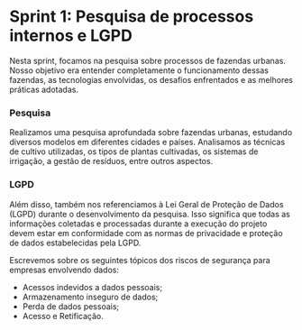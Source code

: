 # Sprint 1: Pesquisa de processos internos e LGPD

Nesta sprint, focamos na pesquisa sobre processos de fazendas urbanas. Nosso objetivo era entender completamente o funcionamento dessas fazendas, as tecnologias envolvidas, os desafios enfrentados e as melhores práticas adotadas.

### Pesquisa

Realizamos uma pesquisa aprofundada sobre fazendas urbanas, estudando diversos modelos em diferentes cidades e países. Analisamos as técnicas de cultivo utilizadas, os tipos de plantas cultivadas, os sistemas de irrigação, a gestão de resíduos, entre outros aspectos.

### LGPD

Além disso, também nos referenciamos à Lei Geral de Proteção de Dados (LGPD) durante o desenvolvimento da pesquisa. Isso significa que todas as informações coletadas e processadas durante a execução do projeto devem estar em conformidade com as normas de privacidade e proteção de dados estabelecidas pela LGPD.

Escrevemos sobre os seguintes tópicos dos riscos de segurança para empresas envolvendo dados:

- Acessos indevidos a dados pessoais;
- Armazenamento inseguro de dados;
- Perda de dados pessoais;
- Acesso e Retificação.